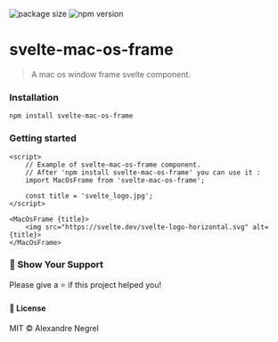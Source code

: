 ![package size](https://img.shields.io/github/size/nergel3/svelte-mac-os-frame/src/index.svelte)
![npm version](https://img.shields.io/npm/v/svelte-mac-os-frame-div?color=green)
# svelte-mac-os-frame

> A mac os window frame svelte component.

### Installation

```
npm install svelte-mac-os-frame
```

### Getting started

```svelte
<script>
	// Example of svelte-mac-os-frame component.
	// After 'npm install svelte-mac-os-frame' you can use it :
	import MacOsFrame from 'svelte-mac-os-frame';

	const title = 'svelte_logo.jpg';
</script>

<MacOsFrame {title}>
	<img src="https://svelte.dev/svelte-logo-horizontal.svg" alt={title}>
</MacOsFrame>
```

### :stars: Show Your Support
Please give a :star: if this project helped you!

#### :scroll: License
MIT © Alexandre Negrel

